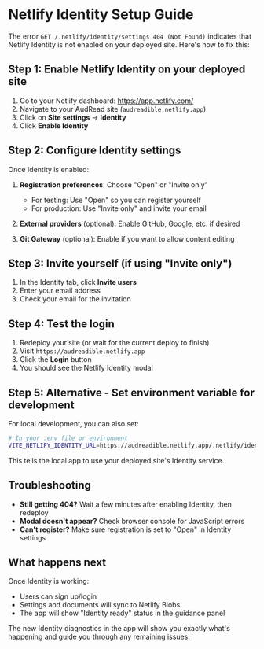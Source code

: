 # Netlify Identity Setup Guide

The error `GET /.netlify/identity/settings 404 (Not Found)` indicates that Netlify Identity is not enabled on your deployed site. Here's how to fix this:

## Step 1: Enable Netlify Identity on your deployed site

1. Go to your Netlify dashboard: https://app.netlify.com/
2. Navigate to your AudRead site (`audreadible.netlify.app`)
3. Click on **Site settings** → **Identity**
4. Click **Enable Identity**

## Step 2: Configure Identity settings

Once Identity is enabled:

1. **Registration preferences**: Choose "Open" or "Invite only"
   - For testing: Use "Open" so you can register yourself
   - For production: Use "Invite only" and invite your email

2. **External providers** (optional): Enable GitHub, Google, etc. if desired

3. **Git Gateway** (optional): Enable if you want to allow content editing

## Step 3: Invite yourself (if using "Invite only")

1. In the Identity tab, click **Invite users**
2. Enter your email address
3. Check your email for the invitation

## Step 4: Test the login

1. Redeploy your site (or wait for the current deploy to finish)
2. Visit `https://audreadible.netlify.app`
3. Click the **Login** button
4. You should see the Netlify Identity modal

## Step 5: Alternative - Set environment variable for development

For local development, you can also set:

```bash
# In your .env file or environment
VITE_NETLIFY_IDENTITY_URL=https://audreadible.netlify.app/.netlify/identity
```

This tells the local app to use your deployed site's Identity service.

## Troubleshooting

- **Still getting 404?** Wait a few minutes after enabling Identity, then redeploy
- **Modal doesn't appear?** Check browser console for JavaScript errors
- **Can't register?** Make sure registration is set to "Open" in Identity settings

## What happens next

Once Identity is working:
- Users can sign up/login
- Settings and documents will sync to Netlify Blobs
- The app will show "Identity ready" status in the guidance panel

The new Identity diagnostics in the app will show you exactly what's happening and guide you through any remaining issues.